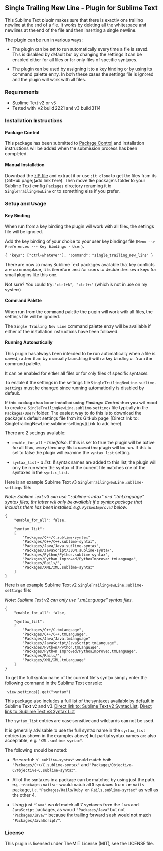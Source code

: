 
## Single Trailing New Line - Plugin for Sublime Text

This Sublime Text plugin makes sure that there is exactly one trailing newline at the end of a file. It works by deleting all the whitespace and newlines at the end of the file and then inserting a single newline.

The plugin can be run in various ways:

- The plugin can be set to run automatically every time a file is saved. This is disabled by default but by changing the settings it can be enabled either for all files or for only files of specific syntaxes.

- The plugin can be used by assigning it to a key binding or by using its command palette entry. In both these cases the settings file is ignored and the plugin will work with all files.

### Requirements

- Sublime Text v2 or v3
- Tested with: v2 build 2221 and v3 build 3114

### Installation Instructions

#### Package Control

This package has been submitted to [Package Control](http://packagecontrol.io) and installation instructions will be added when the submission process has been completed.

#### Manual Installation

Download the [ZIP file](master.zip) and extract it or use `git clone` to get the files from its [GitHub page](add link here). Then move the package's folder to your Sublime Text config `Packages` directory renaming it to `SingleTrailingNewLine` or to something else if you prefer.

### Setup and Usage

#### Key Binding

When run from a key binding the plugin will work with all files, the settings file will be ignored.

Add the key binding of your choice to your user key bindings file (`Menu --> Preferences --> Key Bindings - User`):

    { "keys": ["ctrl+whatever"], "command": "single_trailing_new_line" }

There are now so many Sublime Text packages available that key conflicts are commonplace, it is therefore best for users to decide their own keys for small plugins like this one.

Not sure? You could try: `"ctrl+k", "ctrl+n"` (which is not in use on my system).

#### Command Palette

When run from the command palette the plugin will work with all files, the settings file will be ignored.

The `Single Trailing New Line` command palette entry will be available if either of the installation instructions have been followed. 

#### Running Automatically

This plugin has always been intended to be run automatically when a file is saved, rather than by manually launching it with a key binding or from the command palette.

It can be enabled for either all files or for only files of specific syntaxes.

To enable it the settings in the settings file `SingleTrailingNewLine.sublime-settings` must be changed since running automatically is disabled by default.

If this package has been installed using *Package Control* then you will need to create a `SingleTrailingNewLine.sublime-settings` file typically in the `Packages/User/` folder. The easiest way to do this is to download the package's default settings file from its GitHub page: [Direct link to: SingleTrailingNewLine.sublime-settings](Link to add here).

There are 2 settings available:

- `enable_for_all` - *true/false*. If this is set to true the plugin will be active for all files, every time any file is saved the plugin will be run. If this is set to false the plugin will examine the `syntax_list` setting.

- `syntax_list` - *a list*. If syntax names are added to this list, the plugin will only be run when the syntax of the current file matches one of the syntaxes in the `syntax_list`.

Here is an example Sublime Text v3 `SingleTrailingNewLine.sublime-settings` file:

*Note: Sublime Text v3 can use ".sublime-syntax" and ".tmLanguage" syntax files; the latter will only be available if a syntax package that includes them has been installed. e.g. `PythonImproved` below.*

    {
        "enable_for_all": false,

        "syntax_list":
        [
            "Packages/C++/C.sublime-syntax",
            "Packages/C++/C++.sublime-syntax",
            "Packages/Java/Java.sublime-syntax",
            "Packages/JavaScript/JSON.sublime-syntax",
            "Packages/Python/Python.sublime-syntax",
            "Packages/Python Improved/PythonImproved.tmLanguage",
            "Packages/Rails/",
            "Packages/XML/XML.sublime-syntax"
        ]
    }

Here is an example Sublime Text v2 `SingleTrailingNewLine.sublime-settings` file:

*Note: Sublime Text v2 can only use ".tmLanguage" syntax files.*

    {
        "enable_for_all": false,

        "syntax_list":
        [
            "Packages/C++/C.tmLanguage",
            "Packages/C++/C++.tmLanguage",
            "Packages/Java/Java.tmLanguage",
            "Packages/JavaScript/JavaScript.tmLanguage",
            "Packages/Python/Python.tmLanguage",
            "Packages/Python Improved/PythonImproved.tmLanguage",
            "Packages/Rails/",
            "Packages/XML/XML.tmLanguage"
        ]
    }

To get the full syntax name of the current file's syntax simply enter the following command in the Sublime Text console:

     view.settings().get("syntax")

This package also includes a full list of the syntaxes available by default in Sublime Text v2 and v3. [Direct link to: Sublime Text v2 Syntax List](Sublime_Text_2221_Syntax_List), [Direct link to: Sublime Text v3 Syntax List](Sublime_Text_3114_Syntax_List)

The `syntax_list` entries are case sensitive and wildcards can not be used.

It is generally advisable to use the full syntax name in the `syntax_list` entries (as shown in the examples above) but partial syntax names are also acceptable, e.g. `"XML.sublime-syntax"`. 

The following should be noted:

- Be careful: `"C.sublime-syntax"` would match both `"Packages/C++/C.sublime-syntax"` and `"Packages/Objective-C/Objective-C.sublime-syntax"`.

- All of the syntaxes in a package can be matched by using just the path. e.g. `"Packages/Rails/"` would match all 5 syntaxes from the `Rails` package, i.e. `"Packages/Rails/Ruby on Rails.sublime-syntax"` as well as the other 4.

- Using just `"Java"` would match all 7 syntaxes from the `Java` and `JavaScript` packages, as would `"Packages/Java"` but not `"Packages/Java/"` because the trailing forward slash would not match `"Packages/JavaScript/"`.

### License

This plugin is licensed under The MIT License (MIT), see the LICENSE file.
